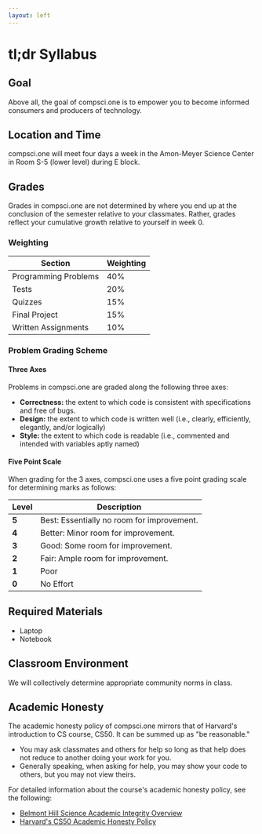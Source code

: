 ```yaml
---
layout: left
---
```


# tl;dr Syllabus

## Goal

Above all, the goal of compsci.one is to empower you to become informed consumers and producers of technology.

## Location and Time

compsci.one will meet four days a week in the Amon-Meyer Science Center in Room S-5 (lower level) during E block.

<!--
## Schedule
|Week|What are we doing?|
|--|--|
|**0**|What it means to be a computer scientist?|
|**1**|How computers work: binary, memory, and hardware|
|**2**|Everyday algorithms, pseudocode, and abstraction|
|**3**|Conditionals, logic tables, and loops|
|**4**|Intro to Scratch: conditionals, loops, variables and functions|
|**5**|Creating your own scratch project|
|**6**|Intro to an IDE and Python: conditionals, loops, and variables|
|**6**|Intro to an IDE and Python: conditionals, loops, and variables|
|**8**|Functions in Python|
|**9**|Using libraries in Python|
|**10**|Input/output using Python|
|**11**|Creating your own python program|
|**12**|Introduction to the Internet and Simple html|
|**13**|Using CSS to make more interesting websites|
|**14**|Final project: Raspberry Pi Gameboy|
|**15**|Final project: Raspberry Pi Gameboy|
|**16**|Where to go from here? Self-learning, Github, and beyond|
-->
## Grades

Grades in compsci.one are not determined by where you end up at the conclusion of the semester relative to your classmates. Rather, grades reflect your cumulative growth relative to yourself in week 0.

### Weighting

|Section|Weighting|
|--|--|
|Programming Problems|40%|
|Tests|20%|
|Quizzes|15%|
|Final Project|15%|
|Written Assignments|10%|

### Problem Grading Scheme

#### Three Axes

Problems in compsci.one are graded along the following three axes:

* **Correctness:** the extent to which code is consistent with specifications and free of bugs.
* **Design:** the extent to which code is written well (i.e., clearly, efficiently, elegantly, and/or logically)
* **Style:** the extent to which code is readable (i.e., commented and intended with variables aptly named)

#### Five Point Scale

When grading for the 3 axes, compsci.one uses a five point grading scale for determining marks as follows:

| Level | Description                                |
|-------|--------------------------------------------|
| **5** | Best: Essentially no room for improvement. |
| **4** | Better: Minor room for improvement.        |
| **3** | Good: Some room for improvement.           |
| **2** | Fair: Ample room for improvement.          |
| **1** | Poor                                       |
| **0** | No Effort                                  |

<!--
#### Grade Calculation Formula

Each problem will be assigned a grade out of 30 points using the following formula:

`3 * Correctness + 2 * Design + Style`
-->

## Required Materials

- Laptop
- Notebook

## Classroom Environment

We will collectively determine appropriate community norms in class.

## Academic Honesty
The academic honesty policy of compsci.one mirrors that of Harvard's introduction to CS course, CS50.  It can be summed up as "be reasonable."
- You may ask classmates and others for help so long as that help does not reduce to another doing your work for you.
- Generally speaking, when asking for help, you may show your code to others, but you may not view theirs.

For detailed information about the course's academic honesty policy, see the following:
- [Belmont Hill Science Academic Integrity Overview](academicintegrity.pdf)
- [Harvard's CS50 Academic Honesty Policy](http://docs.cs50.net/2016/fall/syllabus/cs50.html#academic-honesty)
